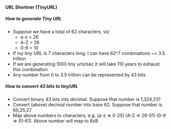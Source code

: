 #### URL Shortner (TinyURL)
##### How to generate Tiny URL
- Suppose we have a total of 62 characters, viz
   * a-z = 26
   * A-Z = 26
   * 0-9 = 10
- If my tiny URL is 7 characters long. I can have 62^7 combinations ~= 3.5 trillion
- If we are generating 1000 tiny urls/sec it will take 110 years to exhaust this combination
- Any number from 0 to 3.5 trillion can be represented by 43 bits
##### How to convert 43 bits to tinyURL
- Convert binary 43 bits into decimal. Suppose that number is 1,324,231
- Convert (above) decimal number into base 62. Suppose that number is 60,25,27
- Map above numbers to characters, e.g. (a-z => 0-25) (A-Z => 26-51) (0-9 => 51-61). Above number will map to 8zB
